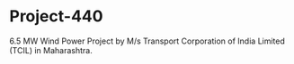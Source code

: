 # Project-440
6.5 MW Wind Power Project by M/s Transport Corporation of India Limited (TCIL) in Maharashtra.

